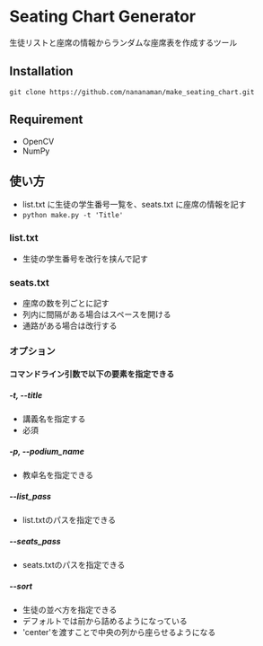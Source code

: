 # Seating Chart Generator

生徒リストと座席の情報からランダムな座席表を作成するツール

## Installation

```
git clone https://github.com/nananaman/make_seating_chart.git
```

## Requirement

* OpenCV
* NumPy

## 使い方

* list.txt に生徒の学生番号一覧を、seats.txt に座席の情報を記す
* `python make.py -t 'Title'`

### list.txt

* 生徒の学生番号を改行を挟んで記す

### seats.txt

* 座席の数を列ごとに記す
* 列内に間隔がある場合はスペースを開ける
* 通路がある場合は改行する

### オプション

#### コマンドライン引数で以下の要素を指定できる

##### -t, --title

* 講義名を指定する
* 必須

##### -p, --podium_name

* 教卓名を指定できる

##### --list_pass

* list.txtのパスを指定できる

##### --seats_pass

* seats.txtのパスを指定できる

##### --sort 

* 生徒の並べ方を指定できる
* デフォルトでは前から詰めるようになっている
* 'center'を渡すことで中央の列から座らせるようになる
